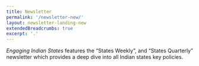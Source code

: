 ```yaml
---
title: Newsletter
permalink: '/newsletter-new/'
layout: newsletter-landing-new
extendedBreadcrumbs: true
excerpt: '.'
---
```


<em>Engaging Indian States</em> features the “States Weekly”, and “States Quarterly” newsletter which provides a deep dive into all Indian states key policies.
